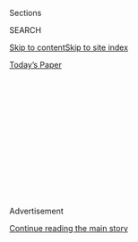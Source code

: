 <div id="app">

<div>

<div>

<div>

<div class="NYTAppHideMasthead css-1q2w90k e1suatyy0">

<div class="section css-ui9rw0 e1suatyy2">

<div class="css-eph4ug er09x8g0">

<div class="css-6n7j50">

</div>

<span class="css-1dv1kvn">Sections</span>

<div class="css-10488qs">

<span class="css-1dv1kvn">SEARCH</span>

</div>

[Skip to content](#site-content)[Skip to site
index](#site-index)

</div>

<div class="css-10698na e1huz5gh0">

</div>

</div>

<div id="masthead-bar-one" class="section hasLinks css-15hmgas e1csuq9d3">

<div class="css-uqyvli e1csuq9d0">

</div>

<div class="css-1uqjmks e1csuq9d1">

</div>

<div class="css-9e9ivx">

[](https://myaccount.nytimes3xbfgragh.onion/auth/login?response_type=cookie&client_id=vi)

</div>

<div class="css-1bvtpon e1csuq9d2">

[Today’s
Paper](https://www.nytimes3xbfgragh.onion/section/todayspaper)

</div>

</div>

</div>

</div>

<div data-aria-hidden="false">

<div id="site-content" data-role="main">

<div>

<div class="css-1aor85t" style="opacity:0.000000001;z-index:-1;visibility:hidden">

<div class="css-1hqnpie">

<div class="css-epjblv">

<span class="css-100wwgy">The T List: Five Things We Recommend This
Week</span>

</div>

<div class="css-k008qs">

<div class="css-o5pzib">

<span class="css-18z7m18"></span>

<div>

</div>

</div>

<span class="css-1n6z4y">https://nyti.ms/31U5OlR</span>

<div class="css-1705lsu">

<div class="css-4xjgmj">

<div class="css-4skfbu" data-role="toolbar" data-aria-label="Social Media Share buttons, Save button, and Comments Panel with current comment count" data-testid="share-tools">

  - 
  - 
  - 
  - 
    
    <div class="css-6n7j50">
    
    </div>

  - 

</div>

</div>

</div>

</div>

</div>

</div>

<div class="css-13pd83m">

</div>

<div id="top-wrapper" class="css-1sy8kpn">

<div id="top-slug" class="css-l9onyx">

Advertisement

</div>

[Continue reading the main
story](#after-top)

<div class="ad top-wrapper" style="text-align:center;height:100%;display:block;min-height:250px">

<div id="top" class="place-ad" data-position="top" data-size-key="top">

</div>

</div>

<div id="after-top">

</div>

</div>

<div>

<div id="sponsor-wrapper" class="css-1hyfx7x">

<div id="sponsor-slug" class="css-19vbshk">

Supported by

</div>

[Continue reading the main
story](#after-sponsor)

<div id="sponsor" class="ad sponsor-wrapper" style="text-align:center;height:100%;display:block">

</div>

<div id="after-sponsor">

</div>

</div>

<div class="css-186x18t">

</div>

<div class="css-1vkm6nb ehdk2mb0">

# The T List: Five Things We Recommend This Week

</div>

Elegant needlepoint, makeup inspired by the Met — and more.

<div class="css-bn0qp euiyums0">

Sept. 3,
2020

<div class="css-4xjgmj">

<div class="css-d8bdto" data-role="toolbar" data-aria-label="Social Media Share buttons, Save button, and Comments Panel with current comment count" data-testid="share-tools">

  - 
  - 
  - 
  - 
    
    <div class="css-6n7j50">
    
    </div>

  - 

</div>

</div>

</div>

</div>

<div class="section meteredContent css-1r7ky0e" name="articleBody" itemprop="articleBody">

<div class="css-1fanzo5 StoryBodyCompanionColumn">

<div class="css-53u6y8">

*Welcome to the T List, a newsletter from the editors of T Magazine.
Each week, we’re sharing things we’re eating, wearing, listening to or
coveting now.* **[*Sign up
here*](https://www.nytimes3xbfgragh.onion/newsletters/t-list?module=inline)**
***to find us in your inbox every Wednesday.*** *You can always reach us
at* [*tlist@NYTimes.com*](mailto:tlist@NYTimes.com)*.*

-----

### <span>Eat This</span>

## Convivial Dining at Ollie’s Pizza in Upstate New York

</div>

</div>

<div class="css-79elbk" data-testid="photoviewer-wrapper">

<div class="css-z3e15g" data-testid="photoviewer-wrapper-hidden">

</div>

<div class="css-1a48zt4 ehw59r15" data-testid="photoviewer-children">

![<span class="css-1l9o2ey e13ogyst0" data-aria-hidden="true">Left: the
facade of the restaurant, which is located in High Falls, N.Y. Right: a
selection of dishes including (from top) the margherita pizza, garlic
knots, an anchovy-topped red pie, a white pie with ricotta and
caramelized onions, a summer salad, a Roman-style al taglio pizza slice
and a seasonal pie topped with fresh ricotta and vegetables from the
nearby Back Home
Farm.</span><span class="css-1nlbvxy e1z0qqy90" itemprop="copyrightHolder"><span class="css-1ly73wi e1tej78p0">Credit...</span><span>Josh
Goleman</span></span>](https://static01.graylady3jvrrxbe.onion/images/2020/09/02/t-magazine/02tmag-newsletter-slide-IOQF/02tmag-newsletter-slide-IOQF-articleLarge.jpg?quality=75&auto=webp&disable=upscale)

</div>

</div>

<div class="css-1fanzo5 StoryBodyCompanionColumn">

<div class="css-53u6y8">

<div class="css-1wlr991">

<div class="css-18e8msd">

<div class="css-2ja7y1 epjyd6m0">

<div class="css-1baulvz">

By <span class="css-1baulvz last-byline" itemprop="name">Alice
Newell-Hanson</span>

</div>

</div>

</div>

</div>

One hazy evening last month — as I was sitting on a wooden picnic bench
at the new pizza place Ollie’s in High Falls, N.Y. — I felt a sudden
wave of nostalgia for sleep-away camp, where I (now somewhat
implausibly) spent weeks in proximity to hundreds of other children each
summer as a kid. Ollie’s, which is a family-run operation, offers a
similar kind of uncomplicated joy and camaraderie, with a focus on
simple pleasures — in this case, sheets of Roman-style pizza and
gooey-crusted Neapolitan pies you can order from the window of a
19th-century blackened wood barn and then eat on a lawn bordered by
overgrown banks of wildflowers such as orange cosmos, zinnias and
milkweed. Two of the restaurant’s three founders, Ilan Bachrach and
Innis Lawrence, met as kids at a summer camp just nearby (Lawrence grew
up and now lives in High Falls with the restaurant’s third co-founder,
Sophie Peltzer-Rollo, and their 3-year-old daughter, Ollie, after whom
the restaurant is named). Additionally, one of the trio’s close friends,
Frank Pinello, of [Best
Pizza](https://www.nytimes3xbfgragh.onion/2011/03/09/dining/reviews/09under.html)
in Brooklyn, is a partner in the venture and helped develop the recipe
for its proprietary dough, which is made using locally grown and milled
flour. The crust, at once chewy and gently charred, is so good I drove
back one afternoon through a thunderstorm for more. *4 Bruceville Road,
High Falls, N.Y.,*
[*ollies.pizza*](https://www.ollies.pizza/)*.*

-----

</div>

</div>

<div class="css-1fanzo5 StoryBodyCompanionColumn">

<div class="css-53u6y8">

### <span>Make This</span>

## Affordable Needlepoint to Hang at Home

</div>

</div>

<div class="css-79elbk" data-testid="photoviewer-wrapper">

<div class="css-z3e15g" data-testid="photoviewer-wrapper-hidden">

</div>

<div class="css-1a48zt4 ehw59r15" data-testid="photoviewer-children">

<div class="css-1xdhyk6 erfvjey0">

<span class="css-1ly73wi e1tej78p0">Image</span>

<div class="css-zjzyr8">

<div data-testid="lazyimage-container" style="height:257.77777777777777px">

</div>

</div>

</div>

<span class="css-1l9o2ey e13ogyst0" data-aria-hidden="true">Loop,
started by Amy and Sarah Blessing during the pandemic, offers more
accessible kinds of needlepoint.  </span>

</div>

</div>

<div class="css-1fanzo5 StoryBodyCompanionColumn">

<div class="css-53u6y8">

<div class="css-1wlr991">

<div class="css-18e8msd">

<div class="css-2ja7y1 epjyd6m0">

<div class="css-1baulvz">

By <span class="css-1baulvz last-byline" itemprop="name">Crystal
Meers</span>

</div>

</div>

</div>

</div>

With their new needlepoint company, [Loop
Canvas](https://www.instagram.com/loopcanvas/), the sisters Amy and
Sarah Blessing are inviting everyone into their lifelong love affair
with crafting. During a trip to London about 10 years ago, the pair
marveled at the fine needlepoints at [Liberty
London](https://www.libertylondon.com/us/home?gclid=EAIaIQobChMIo5uIwPLK6wIVC43ICh2kfwcIEAAYASAAEgKVEPD_BwE).
“They had the most elaborate and traditional canvases — beautiful
hand-painted scenes of things like a cat in a basket,” says Sarah
Blessing. “But you could be working on it for 12 years and not want it
in your home when it’s finished.” Agreeing that the requisite price and
time commitment stopped many people from starting to needlepoint, they
plotted a new course for the craft. While co-quarantining with their
families in Traverse City, Mich., they brought their business idea to
life. Loop updates the centuries-old art with simple, two-color
silhouettes that the novice can master and the enthusiast will still
enjoy. Digitally printing their designs on canvas (instead of
hand-painting them) has also allowed them to keep the price point under
$100. “This is our form of meditation,” says Amy Blessing. The company’s
initial offering of flora, fauna and insect designs are available on its
website, with a children’s collection and collaborations with the
fashion designer Clare Vivier and the home-goods designer Heather Taylor
coming soon. *$88 per set,*
[*loopcanvas.com*](http://loopcanvas.com/)*.*

-----

### <span>Book This</span>

## A Reimagined Colonial Manor in Mexico City

</div>

</div>

<div class="css-79elbk" data-testid="photoviewer-wrapper">

<div class="css-z3e15g" data-testid="photoviewer-wrapper-hidden">

</div>

<div class="css-1a48zt4 ehw59r15" data-testid="photoviewer-children">

<div class="css-1xdhyk6 erfvjey0">

<span class="css-1ly73wi e1tej78p0">Image</span>

<div class="css-zjzyr8">

<div data-testid="lazyimage-container" style="height:257.77777777777777px">

</div>

</div>

</div>

<span class="css-1l9o2ey e13ogyst0" data-aria-hidden="true">Left: a
glimpse of the original brick frame of the 19th-century townhome. Right:
the exposed Catalan vault ceiling in one of the guest
bedrooms.</span><span class="css-1nlbvxy e1z0qqy90" itemprop="copyrightHolder"><span class="css-1ly73wi e1tej78p0">Credit...</span><span>Fabian
Martínez</span></span>

</div>

</div>

<div class="css-1fanzo5 StoryBodyCompanionColumn">

<div class="css-53u6y8">

<div class="css-1wlr991">

<div class="css-18e8msd">

<div class="css-2ja7y1 epjyd6m0">

<div class="css-1baulvz">

By <span class="css-1baulvz last-byline" itemprop="name">Michaela
Trimble</span>

</div>

</div>

</div>

</div>

Located in Mexico City’s historic downtown — where one of the oldest
Spanish cathedrals in the Americas rests atop the ceremonial center of
the Aztec world — the Círculo Mexicano is housed in a 19th-century
townhome that’s been transformed into a Shaker-inspired boutique hotel
by the hotel developer [Grupo
Habita](https://www.nytimes3xbfgragh.onion/2013/02/24/travel/not-your-average-hostels.html)
and the architecture firm [Ambrosi
Etchegaray](http://ambrosietchegaray.com/). As an ode to Manuel Álvarez
Bravo, the building’s former resident and one of Mexico’s most
celebrated 20th-century photographers, Círculo Mexicano features the
artist’s works in its lobby, which is also home to several shops,
including Atlawa, which carries resin kitchenware, and Templo, where
you’ll find a collection of artisanal Oaxacan pottery. In the
cobblestone courtyard, the chef [Gabriela
Cámara](https://www.nytimes3xbfgragh.onion/2019/06/04/dining/gabriela-camara-mexican-food.html),
of Contramar, helms a seafood restaurant and a cantina-style bar called
Itacate del Mar, while the rooftop terrace is the setting for a
contemporary French-inspired restaurant — as well as a swimming pool,
sauna and soaking tub — where guests can enjoy views of the Metropolitan
Cathedral, the National Palace and the Templo Mayor. The private patios
attached to each of the 25 guest rooms and suites, which are furnished
with custom oak pieces by the local design studio La Metropolitana, also
make for good lookout spots. *Starting at $150 a night,*
[*circulomexicano.com*](https://www.circulomexicano.com/en/)*.*

-----

### <span>See This</span>

## Black Joy Represented in William Scott’s Art

</div>

</div>

<div class="css-79elbk" data-testid="photoviewer-wrapper">

<div class="css-z3e15g" data-testid="photoviewer-wrapper-hidden">

</div>

<div class="css-1a48zt4 ehw59r15" data-testid="photoviewer-children">

<div class="css-1xdhyk6 erfvjey0">

<span class="css-1ly73wi e1tej78p0">Image</span>

<div class="css-zjzyr8">

<div data-testid="lazyimage-container" style="height:257.77777777777777px">

</div>

</div>

</div>

<span class="css-1l9o2ey e13ogyst0" data-aria-hidden="true">Left:
William Scott’s “Untitled” (2013). Right: the artist’s “Untitled”
(2018).</span><span class="css-1nlbvxy e1z0qqy90" itemprop="copyrightHolder"><span class="css-1ly73wi e1tej78p0">Credit...</span><span>Courtesy
of the artist, Creative Growth and Ortuzar Projects</span></span>

</div>

</div>

<div class="css-1fanzo5 StoryBodyCompanionColumn">

<div class="css-53u6y8">

<div class="css-1wlr991">

<div class="css-18e8msd">

<div class="css-2ja7y1 epjyd6m0">

<div class="css-1baulvz">

By <span class="css-1baulvz last-byline" itemprop="name">Thessaly La
Force</span>

</div>

</div>

</div>

</div>

I had the occasion of meeting the San Leandro, Calif.-based artist
William Scott last year when I visited Creative Growth, the Oakland
nonprofit that provides a professional studio environment, gallery
exhibitions and representation for artists with developmental
disabilities. Scott is self-taught, and he frequently references figures
in pop culture — from Frankenstein’s monster to Janet Jackson to Darth
Vader — in a wholesome and sci-fi-inflected textual and visual
vernacular that is distinctly his own. His new show, “[It’s a Beautiful
Day
Outside](http://www.ortuzarprojects.com/exhibitions/william-scott/works?view=slider),”
featuring drawing, painting, sculpture and original video, will be on
view this month at the TriBeCa gallery Ortuzar Projects; it’s the first
exhibition of his work in New York City since he showed at White Columns
11 years ago. If 2020 is a year of reckoning, then Scott’s pieces —
which convey unbridled optimism and Black beauty — are powerful
reminders of what we need more of in this world. They also make me think
of the smile that crossed the face of David Byrne — who is one of
Creative Growth’s most devoted supporters and a fan of Scott’s work —
after he greeted the artist at the nonprofit’s fund-raiser last year.
[*ortuzarprojects.com*](http://www.ortuzarprojects.com/)*.*

</div>

</div>

<div class="css-1fanzo5 StoryBodyCompanionColumn">

<div class="css-53u6y8">

-----

### <span>Buy This</span>

## Estée Lauder Makeup Inspired by Fernand Léger

</div>

</div>

<div class="css-79elbk" data-testid="photoviewer-wrapper">

<div class="css-z3e15g" data-testid="photoviewer-wrapper-hidden">

</div>

<div class="css-1a48zt4 ehw59r15" data-testid="photoviewer-children">

<div class="css-1xdhyk6 erfvjey0">

<span class="css-1ly73wi e1tej78p0">Image</span>

<div class="css-zjzyr8">

<div data-testid="lazyimage-container" style="height:288.06666666666666px">

</div>

</div>

</div>

<span class="css-1l9o2ey e13ogyst0" data-aria-hidden="true">Left to
right: a trio of lipsticks, a palette of eye shadow and a powder
compact, all featuring a design inspired by Fernand Léger’s “The
Village”
(1914).</span><span class="css-1nlbvxy e1z0qqy90" itemprop="copyrightHolder"><span class="css-1ly73wi e1tej78p0">Credit...</span><span>Courtesy
of Estée Lauder</span></span>

</div>

</div>

<div class="css-1fanzo5 StoryBodyCompanionColumn">

<div class="css-53u6y8">

<div class="css-1wlr991">

<div class="css-18e8msd">

<div class="css-2ja7y1 epjyd6m0">

<div class="css-1baulvz">

By <span class="css-1baulvz last-byline" itemprop="name">Caitie
Kelly</span>

</div>

</div>

</div>

</div>

The Metropolitan Museum of Art has finally (and cautiously) reopened,
just in time to celebrate [its 150th
anniversary](https://www.nytimes3xbfgragh.onion/2020/08/27/arts/design/met-museum-reopens-anniversary.html).
To honor it, the Met Store has launched a multi-designer capsule
collection of housewares, tech accessories, fashion and beauty items
inspired by iconic works of art that belong to the museum. The beauty
brand Estée Lauder looked to Fernand Léger’s “[The
Village](https://www.metmuseum.org/art/collection/search/500488)”
(1914). The abstract painting — believed to be one of the last Léger
made before the outbreak of World War I — depicts in bright, primary
colors a small village, playfully rendered in cylindrical shapes and
spheres. Green trees run along the village’s perimeter, encircling a
church and bell tower. Childlike but modern, the painting catches Europe
on the brink of change. Its tones, along with the Met’s signature red
hue, are reflected in the packaging and pigments of a limited-edition
eye-shadow palette, lipstick set and powder compact. Considering that
Léger was among the last century’s greatest painters, one whose
experimentation with Cubism presaged the more playful Pop Art movement,
it seems only fitting to have his work on a palette to enjoy ourselves.
Estée Lauder is donating 100 percent of the proceeds to the Metropolitan
Museum of Art through March 2021, or until sold out. *From $52,*
[*store.metmuseum.org*](https://store.metmuseum.org/150/collaborations?more_ways_to_shop=1240)*.*

-----

### <span>From T’s Instagram</span>

## A Magnificent English Garden in Bloom

</div>

</div>

<div class="css-cfo9c3">

</div>

<div>

</div>

</div>

<div>

</div>

<div>

</div>

<div>

</div>

<div>

<div id="bottom-wrapper" class="css-1ede5it">

<div id="bottom-slug" class="css-l9onyx">

Advertisement

</div>

[Continue reading the main
story](#after-bottom)

<div id="bottom" class="ad bottom-wrapper" style="text-align:center;height:100%;display:block;min-height:90px">

</div>

<div id="after-bottom">

</div>

</div>

</div>

</div>

</div>

## Site Index

<div>

</div>

## Site Information Navigation

  - [© <span>2020</span> <span>The New York Times
    Company</span>](https://help.nytimes3xbfgragh.onion/hc/en-us/articles/115014792127-Copyright-notice)

<!-- end list -->

  - [NYTCo](https://www.nytco.com/)
  - [Contact
    Us](https://help.nytimes3xbfgragh.onion/hc/en-us/articles/115015385887-Contact-Us)
  - [Work with us](https://www.nytco.com/careers/)
  - [Advertise](https://nytmediakit.com/)
  - [T Brand Studio](http://www.tbrandstudio.com/)
  - [Your Ad
    Choices](https://www.nytimes3xbfgragh.onion/privacy/cookie-policy#how-do-i-manage-trackers)
  - [Privacy](https://www.nytimes3xbfgragh.onion/privacy)
  - [Terms of
    Service](https://help.nytimes3xbfgragh.onion/hc/en-us/articles/115014893428-Terms-of-service)
  - [Terms of
    Sale](https://help.nytimes3xbfgragh.onion/hc/en-us/articles/115014893968-Terms-of-sale)
  - [Site
    Map](https://spiderbites.nytimes3xbfgragh.onion)
  - [Help](https://help.nytimes3xbfgragh.onion/hc/en-us)
  - [Subscriptions](https://www.nytimes3xbfgragh.onion/subscription?campaignId=37WXW)

</div>

</div>

</div>

</div>

